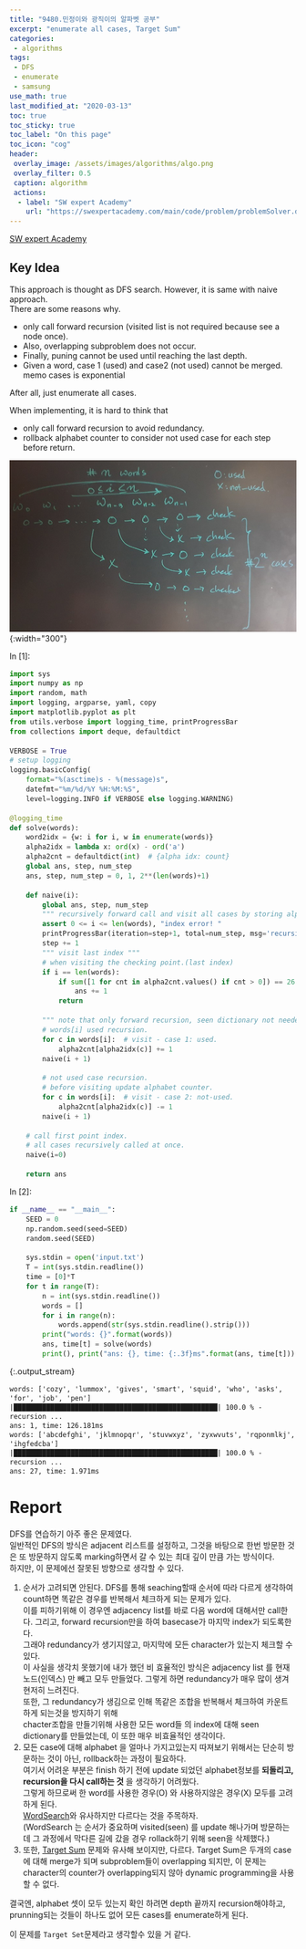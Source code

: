 ```yaml
---
title: "9480.민정이와 광직이의 알파벳 공부"
excerpt: "enumerate all cases, Target Sum"
categories:
 - algorithms
tags:
 - DFS
 - enumerate
 - samsung
use_math: true
last_modified_at: "2020-03-13"
toc: true
toc_sticky: true
toc_label: "On this page"
toc_icon: "cog"
header:
 overlay_image: /assets/images/algorithms/algo.png
 overlay_filter: 0.5
 caption: algorithm
 actions:
  - label: "SW expert Academy"
    url: "https://swexpertacademy.com/main/code/problem/problemSolver.do?contestProbId=AXAdrmW61ssDFAXq"
---
```


[SW expert Academy](https://swexpertacademy.com/main/code/problem/problemSolver.do?contestProbId=AXAdrmW61ssDFAXq)

## Key Idea
    
This approach is thought as DFS search. However, it is same with naive approach. <br>
There are some reasons why.
* only call forward recursion (visited list is not required because see a node once). 
* Also, overlapping subproblem does not occur. 
* Finally, puning cannot be used until reaching the last depth.
* Given a word, case 1 (used) and case2 (not used) cannot be merged. memo cases is exponential

After all, just enumerate all cases.

When implementing, it is hard to think that 

* only call forward recursion to avoid redundancy.
* rollback alphabet counter to consider not used case for each step before return.

![](/assets/images/algorithms/Alphabet.png){:width="300"}

<div class="prompt input_prompt">
In&nbsp;[1]:
</div>

<div class="input_area" markdown="1">

```python
import sys
import numpy as np
import random, math
import logging, argparse, yaml, copy
import matplotlib.pyplot as plt
from utils.verbose import logging_time, printProgressBar
from collections import deque, defaultdict

VERBOSE = True
# setup logging
logging.basicConfig(
    format="%(asctime)s - %(message)s",
    datefmt="%m/%d/%Y %H:%M:%S",
    level=logging.INFO if VERBOSE else logging.WARNING)

@logging_time
def solve(words):
    word2idx = {w: i for i, w in enumerate(words)}
    alpha2idx = lambda x: ord(x) - ord('a')
    alpha2cnt = defaultdict(int)  # {alpha idx: count}
    global ans, step, num_step
    ans, step, num_step = 0, 1, 2**(len(words)+1)

    def naive(i):
        global ans, step, num_step
        """ recursively forward call and visit all cases by storing alphabet-counter. """
        assert 0 <= i <= len(words), "index error! "
        printProgressBar(iteration=step+1, total=num_step, msg='recursion ...', length=50)
        step += 1
        """ visit last index """
        # when visiting the checking point.(last index)
        if i == len(words):
            if sum([1 for cnt in alpha2cnt.values() if cnt > 0]) == 26:
                ans += 1
            return

        """ note that only forward recursion, seen dictionary not needed."""
        # words[i] used recursion.
        for c in words[i]:  # visit - case 1: used.
            alpha2cnt[alpha2idx(c)] += 1
        naive(i + 1)

        # not used case recursion.
        # before visiting update alphabet counter.
        for c in words[i]:  # visit - case 2: not-used.
            alpha2cnt[alpha2idx(c)] -= 1
        naive(i + 1)

    # call first point index.
    # all cases recursively called at once.
    naive(i=0)

    return ans
```

</div>

<div class="prompt input_prompt">
In&nbsp;[2]:
</div>

<div class="input_area" markdown="1">

```python
if __name__ == "__main__":
    SEED = 0
    np.random.seed(seed=SEED)
    random.seed(SEED)
    
    sys.stdin = open('input.txt')
    T = int(sys.stdin.readline())
    time = [0]*T
    for t in range(T):
        n = int(sys.stdin.readline())
        words = []
        for i in range(n):
            words.append(str(sys.stdin.readline().strip()))
        print("words: {}".format(words))
        ans, time[t] = solve(words)
        print(), print("ans: {}, time: {:.3f}ms".format(ans, time[t]))
```

</div>

{:.output_stream}

```
words: ['cozy', 'lummox', 'gives', 'smart', 'squid', 'who', 'asks', 'for', 'job', 'pen']
|██████████████████████████████████████████████████| 100.0 % - recursion ...
ans: 1, time: 126.181ms
words: ['abcdefghi', 'jklmnopqr', 'stuvwxyz', 'zyxwvuts', 'rqponmlkj', 'ihgfedcba']
|██████████████████████████████████████████████████| 100.0 % - recursion ...
ans: 27, time: 1.971ms

```

# Report 

DFS를 연습하기 아주 좋은 문제였다. <br>
일반적인 DFS의 방식은 adjacent 리스트를 설정하고, 그것을 바탕으로 한번 방문한 것은 또 방문하지 않도록 marking하면서 갈 수 있는 최대 깊이 만큼 가는 방식이다. <br>
하지만, 이 문제에선 잘못된 방향으로 생각할 수 있다. <br>
1. 순서가 고려되면 안된다. DFS를 통해 seaching할때 순서에 따라 다르게 생각하여 count하면 똑같은 경우를 반복해서 체크하게 되는 문제가 있다. <br> 
    이를 피하기위해 이 경우엔 adjacency list를 바로 다음 word에 대해서만 call한다. 그리고, forward recursion만을 하여 basecase가 마지막 index가 되도록한다. <br>
    그래야 redundancy가 생기지않고, 마지막에 모든 character가 있는지 체크할 수 있다. <br>
    이 사실을 생각치 못했기에 내가 했던 비 효율적인 방식은 adjacency list 를 현재 노드(인덱스) 만 빼고 모두 만들었다. 그렇게 하면 redundancy가 매우 많이 생겨 현저히 느려진다. <br>
    또한, 그 redundancy가 생김으로 인해 똑같은 조합을 반복해서 체크하여 카운트 하게 되는것을 방지하기 위해 <br>
    chacter조합을 만들기위해 사용한 모든 word들 의 index에 대해 seen dictionary를 만들었는데, 이 또한 매우 비효율적인 생각이다.
2. 모든 case에 대해 alphabet 을 얼마나 가지고있는지 따져보기 위해서는 단순히 방문하는 것이 아닌, rollback하는 과정이 필요하다.  <br>
    여기서 어려운 부분은 finish 하기 전에 update 되었던 alphabet정보를 **되돌리고, recursion을 다시 call하는 것** 을 생각하기 어려웠다. <br>
    그렇게 하므로써 한 word를 사용한 경우(O) 와 사용하지않은 경우(X) 모두를 고려하게 된다. <br>
    [WordSearch](https://sungwookyoo.github.io/algorithms/WordSearch/)와 유사하지만 다르다는 것을 주목하자. <br>
    (WordSearch 는 순서가 중요하며 visited(seen) 를 update 해나가며 방문하는데 그 과정에서 막다른 길에 갔을 경우 rollack하기 위해 seen을 삭제했다.)
3. 또한, [Target Sum](https://sungwookyoo.github.io/algorithms/TargetSum/) 문제와 유사해 보이지만, 다르다. 
    Target Sum은 두개의 case에 대해 merge가 되며 subproblem들이 overlapping 되지만, 
    이 문제는 character의 counter가 overlapping되지 않아 dynamic programming을 사용할 수 없다.
    
결국엔, alphabet 셋이 모두 있는지 확인 하려면 depth 끝까지 recursion해야하고, prunning되는 것들이 하나도 없어 모든 cases를 enumerate하게 된다. 

이 문제를 `Target Set`문제라고 생각할수 있을 거 같다.
